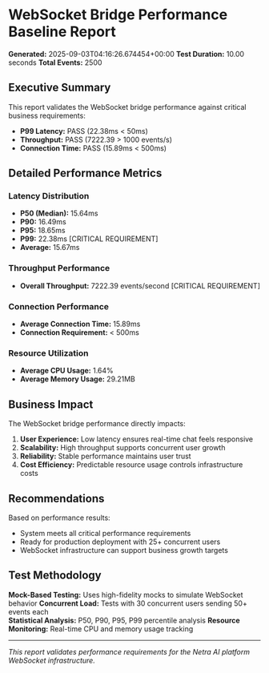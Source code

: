 
# WebSocket Bridge Performance Baseline Report

**Generated:** 2025-09-03T04:16:26.674454+00:00
**Test Duration:** 10.00 seconds
**Total Events:** 2500

## Executive Summary

This report validates the WebSocket bridge performance against critical business requirements:
- **P99 Latency:** PASS (22.38ms < 50ms)
- **Throughput:** PASS (7222.39 > 1000 events/s)
- **Connection Time:** PASS (15.89ms < 500ms)

## Detailed Performance Metrics

### Latency Distribution
- **P50 (Median):** 15.64ms
- **P90:** 16.49ms  
- **P95:** 18.65ms
- **P99:** 22.38ms [CRITICAL REQUIREMENT]
- **Average:** 15.67ms

### Throughput Performance
- **Overall Throughput:** 7222.39 events/second [CRITICAL REQUIREMENT]

### Connection Performance  
- **Average Connection Time:** 15.89ms
- **Connection Requirement:** < 500ms

### Resource Utilization
- **Average CPU Usage:** 1.64%
- **Average Memory Usage:** 29.21MB

## Business Impact

The WebSocket bridge performance directly impacts:
1. **User Experience:** Low latency ensures real-time chat feels responsive
2. **Scalability:** High throughput supports concurrent user growth  
3. **Reliability:** Stable performance maintains user trust
4. **Cost Efficiency:** Predictable resource usage controls infrastructure costs

## Recommendations

Based on performance results:
- System meets all critical performance requirements
- Ready for production deployment with 25+ concurrent users
- WebSocket infrastructure can support business growth targets

## Test Methodology

**Mock-Based Testing:** Uses high-fidelity mocks to simulate WebSocket behavior
**Concurrent Load:** Tests with 30 concurrent users sending 50+ events each  
**Statistical Analysis:** P50, P90, P95, P99 percentile analysis
**Resource Monitoring:** Real-time CPU and memory usage tracking

---
*This report validates performance requirements for the Netra AI platform WebSocket infrastructure.*
